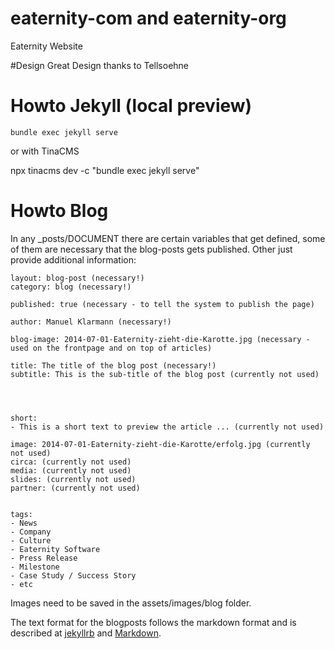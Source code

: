 # eaternity-com and eaternity-org

Eaternity Website

#Design
Great Design thanks to Tellsoehne

# Howto Jekyll (local preview)

    bundle exec jekyll serve

or with TinaCMS

npx tinacms dev -c "bundle exec jekyll serve"

# Howto Blog

In any \_posts/DOCUMENT there are certain variables that get defined, some of them are necessary that the blog-posts gets published. Other just provide additional information:

    layout: blog-post (necessary!)
    category: blog (necessary!)

    published: true (necessary - to tell the system to publish the page)

    author: Manuel Klarmann (necessary!)

    blog-image: 2014-07-01-Eaternity-zieht-die-Karotte.jpg (necessary - used on the frontpage and on top of articles)

    title: The title of the blog post (necessary!)
    subtitle: This is the sub-title of the blog post (currently not used)




    short:
    - This is a short text to preview the article ... (currently not used)

    image: 2014-07-01-Eaternity-zieht-die-Karotte/erfolg.jpg (currently not used)
    circa: (currently not used)
    media: (currently not used)
    slides: (currently not used)
    partner: (currently not used)


    tags:
    - News
    - Company
    - Culture
    - Eaternity Software
    - Press Release
    - Milestone
    - Case Study / Success Story
    - etc

Images need to be saved in the assets/images/blog folder.

The text format for the blogposts follows the markdown format and is described at [jekyllrb][1] and [Markdown][2].

[1]: http://jekyllrb.com/docs/posts/
[2]: http://daringfireball.net/projects/markdown/

